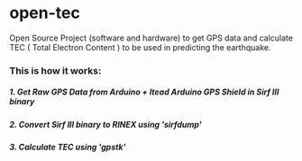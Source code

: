 open-tec
========

Open Source Project (software and hardware) to get GPS data and calculate TEC ( Total Electron Content ) to be used in predicting the earthquake.

### This is how it works:

##### 1. Get Raw GPS Data from Arduino + Itead Arduino GPS Shield in Sirf III binary 
##### 2. Convert Sirf III binary to RINEX using 'sirfdump' 
##### 3. Calculate TEC using 'gpstk'